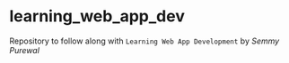 # learning_web_app_dev

Repository to follow along with `Learning Web App Development` by *Semmy Purewal*